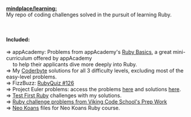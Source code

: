 <b><u>mindplace/learning:</b></u> <br />
My repo of coding challenges solved in the pursuit of learning Ruby. <br />
<br />
<br />
<br />
<b>Included:</b> <br />
<br />
=> appAcademy: Problems from appAcademy's [Ruby Basics](http://prepwork.appacademy.io/mini-curriculum/), a great mini-curriculum offered by appAcademy<br /> 
&emsp; to help their applicants dive more deeply into Ruby.
<br />
=> My [Coderbyte](https://coderbyte.com/) solutions for all 3 difficulty levels, excluding most of the easy-level problems.
<br />
=> FizzBuzz: [RubyQuiz #126](http://rubyquiz.com/quiz126.html)
<br />
=> Project Euler problems: access the problems [here](https://projecteuler.net/archives) and solutions [here](https://code.google.com/p/projecteuler-solutions/wiki/ProjectEulerSolutions).
<br />
=> [Test First Ruby](http://testfirst.org/learn_ruby) challenges with my solutions.
<br />
=> [Ruby challenge problems from Viking Code School's Prep Work](http://www.vikingcodeschool.com/web-markup-and-coding/level-up-your-ruby-judo)
<br />
=> [Neo Koans](http://www.rubykoans.com/) files for Neo Koans Ruby course. 
